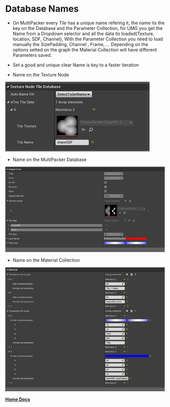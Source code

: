# Database Names

- On MultiPacker every *Tile* has a unique name refering it, the name its the key on the Database and the Parameter Collection,
for UMG you get the Name from a Dropdown selector and all the data its loaded(Texture, location, SDF, Channel), With the Parameter Collection you need to load manually the  SizePadding, Channel , Frame, ... Depending on the options setted on the graph the Material Collection will have different Parameters saved.

- Set a good and unique clear Name is key to a faster iteration

- Name on the Texture Node

![nameTex](/Images/nameTex.jpg)

- Name on the MultiPacker Database

![nameDatabase](/Images/nameDatabase.jpg)

- Name on the Material Collection

![nameCollection](/Images/nameCollection.jpg)

[**Home Docs**](https://cheke.github.io/MultiPacker)
